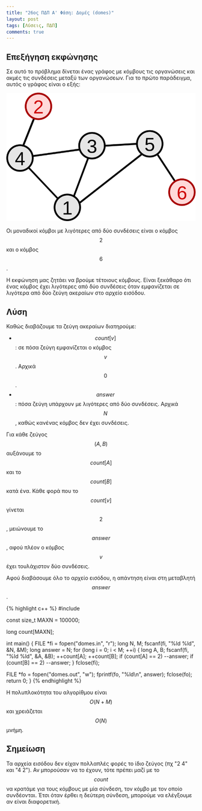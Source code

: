 ```yaml
---
title: "26ος ΠΔΠ Α' Φάση: Δομές (domes)"
layout: post
tags: [Λύσεις, ΠΔΠ]
comments: true
---
```


## Επεξήγηση εκφώνησης
Σε αυτό το πρόβλημα δίνεται ένας γράφος με κόμβους τις οργανώσεις και ακμές τις συνδέσεις μεταξύ των οργανώσεων. Για το πρώτο παράδειγμα, αυτός ο γράφος είναι ο εξής:

![Example](/assets/26-pdp-a-domes-input-graph.svg)

Οι μοναδικοί κόμβοι με λιγότερες από δύο συνδέσεις είναι ο κόμβος $$2$$ και ο κόμβος $$6$$.

Η εκφώνηση μας ζητάει να βρούμε τέτοιους κόμβους. Είναι ξεκάθαρο ότι ένας κόμβος έχει λιγότερες από δύο συνδέσεις όταν εμφανίζεται σε λιγότερα από δύο ζεύγη ακεραίων στο αρχείο εισόδου.

## Λύση

Καθώς διαβάζουμε τα ζεύγη ακεραίων διατηρούμε:
 * $$\mathit{count}[v]$$: σε πόσα ζεύγη εμφανίζεται ο κόμβος $$v$$. Αρχικά $$0$$.
 * $$\mathit{answer}$$: πόσα ζεύγη υπάρχουν με λιγότερες από δύο συνδέσεις. Αρχικά $$Ν$$, καθώς κανένας κόμβος δεν έχει συνδέσεις.

Για κάθε ζεύγος $$(Α, Β)$$ αυξάνουμε το $$\mathit{count}[A]$$ και το $$\mathit{count}[B]$$ κατά ένα. Κάθε φορά που το $$\mathit{count}[v]$$ γίνεται $$2$$, μειώνουμε το $$\mathit{answer}$$, αφού πλέον ο κόμβος $$v$$ έχει τουλάχιστον δύο συνδέσεις. 

Αφού διαβάσουμε όλο το αρχείο εισόδου, η απάντηση είναι στη μεταβλητή $$\mathit{answer}$$. 

{% highlight c++ %}
#include <cstdio>

const size_t MAXN = 100000;

long count[MAXN];

int main() {
  FILE *fi = fopen("domes.in", "r");
  long N, M;
  fscanf(fi, "%ld %ld", &N, &M);
  long answer = N;
  for (long i = 0; i < M; ++i) {
    long A, B;
    fscanf(fi, "%ld %ld", &A, &B);
    ++count[A];
    ++count[B];
    if (count[A] == 2) --answer;
    if (count[B] == 2) --answer;
  }
  fclose(fi);
  
  FILE *fo = fopen("domes.out", "w");
  fprintf(fo, "%ld\n", answer);
  fclose(fo);
  return 0;
}
{% endhighlight %}

Η πολυπλοκότητα του αλγορίθμου είναι $$O(N+M)$$ και χρειάζεται $$O(N)$$ μνήμη.

## Σημείωση
Τα αρχεία εισόδου δεν είχαν πολλαπλές φορές το ίδιο ζεύγος (πχ "2 4" και "4 2"). Αν μπορούσαν να το έχουν, τότε πρέπει μαζί με το $$\mathit{count}$$ να κρατάμε για τους κόμβους με μία σύνδεση, τον κόμβο με τον οποίο συνδέονται. Έτσι όταν έρθει η δεύτερη σύνδεση, μπορούμε να ελέγξουμε αν είναι διαφορετική.
